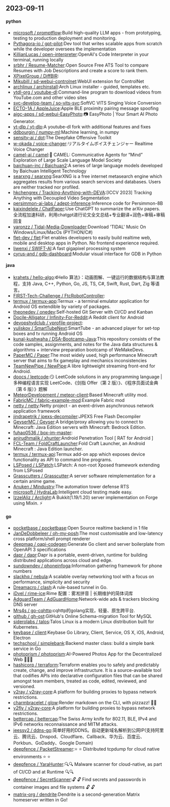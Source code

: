## 2023-09-11

#### python
* [microsoft / promptflow](https://github.com/microsoft/promptflow):Build high-quality LLM apps - from prototyping, testing to production deployment and monitoring.
* [Pythagora-io / gpt-pilot](https://github.com/Pythagora-io/gpt-pilot):Dev tool that writes scalable apps from scratch while the developer oversees the implementation
* [KillianLucas / open-interpreter](https://github.com/KillianLucas/open-interpreter):OpenAI's Code Interpreter in your terminal, running locally
* [srbhr / Resume-Matcher](https://github.com/srbhr/Resume-Matcher):Open Source Free ATS Tool to compare Resumes with Job Descriptions and create a score to rank them.
* [XPixelGroup / DiffBIR](https://github.com/XPixelGroup/DiffBIR):
* [Mikubill / sd-webui-controlnet](https://github.com/Mikubill/sd-webui-controlnet):WebUI extension for ControlNet
* [archlinux / archinstall](https://github.com/archlinux/archinstall):Arch Linux installer - guided, templates etc.
* [ytdl-org / youtube-dl](https://github.com/ytdl-org/youtube-dl):Command-line program to download videos from YouTube.com and other video sites
* [svc-develop-team / so-vits-svc](https://github.com/svc-develop-team/so-vits-svc):SoftVC VITS Singing Voice Conversion
* [ECTO-1A / AppleJuice](https://github.com/ECTO-1A/AppleJuice):Apple BLE proximity pairing message spoofing
* [aigc-apps / sd-webui-EasyPhoto](https://github.com/aigc-apps/sd-webui-EasyPhoto):📷 EasyPhoto | Your Smart AI Photo Generator.
* [yt-dlp / yt-dlp](https://github.com/yt-dlp/yt-dlp):A youtube-dl fork with additional features and fixes
* [ddbourgin / numpy-ml](https://github.com/ddbourgin/numpy-ml):Machine learning, in numpy
* [sensity-ai / dot](https://github.com/sensity-ai/dot):The Deepfake Offensive Toolkit
* [w-okada / voice-changer](https://github.com/w-okada/voice-changer):リアルタイムボイスチェンジャー Realtime Voice Changer
* [camel-ai / camel](https://github.com/camel-ai/camel):🐫 CAMEL: Communicative Agents for “Mind” Exploration of Large Scale Language Model Society
* [baichuan-inc / Baichuan2](https://github.com/baichuan-inc/Baichuan2):A series of large language models developed by Baichuan Intelligent Technology
* [searxng / searxng](https://github.com/searxng/searxng):SearXNG is a free internet metasearch engine which aggregates results from various search services and databases. Users are neither tracked nor profiled.
* [hkchengrex / Tracking-Anything-with-DEVA](https://github.com/hkchengrex/Tracking-Anything-with-DEVA):[ICCV 2023] Tracking Anything with Decoupled Video Segmentation
* [persimmon-ai-labs / adept-inference](https://github.com/persimmon-ai-labs/adept-inference):Inference code for Persimmon-8B
* [kaixindelele / ChatPaper](https://github.com/kaixindelele/ChatPaper):Use ChatGPT to summarize the arXiv papers. 全流程加速科研，利用chatgpt进行论文全文总结+专业翻译+润色+审稿+审稿回复
* [yaronzz / Tidal-Media-Downloader](https://github.com/yaronzz/Tidal-Media-Downloader):Download 'TIDAL' Music On Windows/Linux/MacOs (PYTHON/C#)
* [flet-dev / flet](https://github.com/flet-dev/flet):Flet enables developers to easily build realtime web, mobile and desktop apps in Python. No frontend experience required.
* [liwenxi / SWIFT-AI](https://github.com/liwenxi/SWIFT-AI):A fast gigapixel processing system
* [cyrus-and / gdb-dashboard](https://github.com/cyrus-and/gdb-dashboard):Modular visual interface for GDB in Python

#### java
* [krahets / hello-algo](https://github.com/krahets/hello-algo):《Hello 算法》：动画图解、一键运行的数据结构与算法教程，支持 Java, C++, Python, Go, JS, TS, C#, Swift, Rust, Dart, Zig 等语言。
* [FIRST-Tech-Challenge / FtcRobotController](https://github.com/FIRST-Tech-Challenge/FtcRobotController):
* [termux / termux-app](https://github.com/termux/termux-app):Termux - a terminal emulator application for Android OS extendible by variety of packages.
* [theonedev / onedev](https://github.com/theonedev/onedev):Self-hosted Git Server with CI/CD and Kanban
* [Docile-Alligator / Infinity-For-Reddit](https://github.com/Docile-Alligator/Infinity-For-Reddit):A Reddit client for Android
* [devopshydclub / vprofile-project](https://github.com/devopshydclub/vprofile-project):
* [yuliskov / SmartTubeNext](https://github.com/yuliskov/SmartTubeNext):SmartTube - an advanced player for set-top boxes and tv running Android OS
* [kunal-kushwaha / DSA-Bootcamp-Java](https://github.com/kunal-kushwaha/DSA-Bootcamp-Java):This repository consists of the code samples, assignments, and notes for the Java data structures & algorithms + interview preparation bootcamp of WeMakeDevs.
* [PaperMC / Paper](https://github.com/PaperMC/Paper):The most widely used, high performance Minecraft server that aims to fix gameplay and mechanics inconsistencies
* [TeamNewPipe / NewPipe](https://github.com/TeamNewPipe/NewPipe):A libre lightweight streaming front-end for Android.
* [doocs / leetcode](https://github.com/doocs/leetcode):😏 LeetCode solutions in any programming language | 多种编程语言实现 LeetCode、《剑指 Offer（第 2 版）》、《程序员面试金典（第 6 版）》题解
* [MeteorDevelopment / meteor-client](https://github.com/MeteorDevelopment/meteor-client):Based Minecraft utility mod.
* [FabricMC / fabric-example-mod](https://github.com/FabricMC/fabric-example-mod):Example Fabric mod
* [netty / netty](https://github.com/netty/netty):Netty project - an event-driven asynchronous network application framework
* [jindrapetrik / jpexs-decompiler](https://github.com/jindrapetrik/jpexs-decompiler):JPEXS Free Flash Decompiler
* [GeyserMC / Geyser](https://github.com/GeyserMC/Geyser):A bridge/proxy allowing you to connect to Minecraft: Java Edition servers with Minecraft: Bedrock Edition.
* [fuhao0536 / box-im-master](https://github.com/fuhao0536/box-im-master):
* [anirudhmalik / xhunter](https://github.com/anirudhmalik/xhunter):Android Penetration Tool [ RAT for Android ]
* [FCL-Team / FoldCraftLauncher](https://github.com/FCL-Team/FoldCraftLauncher):Fold Craft Launcher, an Android Minecraft : Java Edition launcher.
* [termux / termux-api](https://github.com/termux/termux-api):Termux add-on app which exposes device functionality as API to command line programs.
* [LSPosed / LSPatch](https://github.com/LSPosed/LSPatch):LSPatch: A non-root Xposed framework extending from LSPosed
* [Grasscutters / Grasscutter](https://github.com/Grasscutters/Grasscutter):A server software reimplementation for a certain anime game.
* [Anuken / Mindustry](https://github.com/Anuken/Mindustry):The automation tower defense RTS
* [microsoft / HydraLab](https://github.com/microsoft/HydraLab):Intelligent cloud testing made easy.
* [IzzelAliz / Arclight](https://github.com/IzzelAliz/Arclight):A Bukkit(1.19/1.20) server implementation on Forge using Mixin. ⚡

#### go
* [pocketbase / pocketbase](https://github.com/pocketbase/pocketbase):Open Source realtime backend in 1 file
* [JanDeDobbeleer / oh-my-posh](https://github.com/JanDeDobbeleer/oh-my-posh):The most customisable and low-latency cross platform/shell prompt renderer
* [deepmap / oapi-codegen](https://github.com/deepmap/oapi-codegen):Generate Go client and server boilerplate from OpenAPI 3 specifications
* [dapr / dapr](https://github.com/dapr/dapr):Dapr is a portable, event-driven, runtime for building distributed applications across cloud and edge.
* [sundowndev / phoneinfoga](https://github.com/sundowndev/phoneinfoga):Information gathering framework for phone numbers
* [slackhq / nebula](https://github.com/slackhq/nebula):A scalable overlay networking tool with a focus on performance, simplicity and security
* [Dreamacro / clash](https://github.com/Dreamacro/clash):A rule-based tunnel in Go.
* [iDvel / rime-ice](https://github.com/iDvel/rime-ice):Rime 配置：雾凇拼音 | 长期维护的简体词库
* [AdguardTeam / AdGuardHome](https://github.com/AdguardTeam/AdGuardHome):Network-wide ads & trackers blocking DNS server
* [Mrs4s / go-cqhttp](https://github.com/Mrs4s/go-cqhttp):cqhttp的golang实现，轻量、原生跨平台.
* [github / gh-ost](https://github.com/github/gh-ost):GitHub's Online Schema-migration Tool for MySQL
* [siderolabs / talos](https://github.com/siderolabs/talos):Talos Linux is a modern Linux distribution built for Kubernetes.
* [keybase / client](https://github.com/keybase/client):Keybase Go Library, Client, Service, OS X, iOS, Android, Electron
* [techschool / simplebank](https://github.com/techschool/simplebank):Backend master class: build a simple bank service in Go
* [photoprism / photoprism](https://github.com/photoprism/photoprism):AI-Powered Photos App for the Decentralized Web 🌈💎✨
* [hashicorp / terraform](https://github.com/hashicorp/terraform):Terraform enables you to safely and predictably create, change, and improve infrastructure. It is a source-available tool that codifies APIs into declarative configuration files that can be shared amongst team members, treated as code, edited, reviewed, and versioned.
* [v2ray / v2ray-core](https://github.com/v2ray/v2ray-core):A platform for building proxies to bypass network restrictions.
* [charmbracelet / glow](https://github.com/charmbracelet/glow):Render markdown on the CLI, with pizzazz! 💅🏻
* [v2fly / v2ray-core](https://github.com/v2fly/v2ray-core):A platform for building proxies to bypass network restrictions.
* [bettercap / bettercap](https://github.com/bettercap/bettercap):The Swiss Army knife for 802.11, BLE, IPv4 and IPv6 networks reconnaissance and MITM attacks.
* [jeessy2 / ddns-go](https://github.com/jeessy2/ddns-go):简单好用的DDNS。自动更新域名解析到公网IP(支持阿里云、腾讯云、Dnspod、Cloudflare、Callback、华为云、百度云、Porkbun、GoDaddy、Google Domain)
* [deepfence / PacketStreamer](https://github.com/deepfence/PacketStreamer):⭐ ⭐ Distributed tcpdump for cloud native environments ⭐ ⭐
* [deepfence / YaraHunter](https://github.com/deepfence/YaraHunter):🔍🔍 Malware scanner for cloud-native, as part of CI/CD and at Runtime 🔍🔍
* [deepfence / SecretScanner](https://github.com/deepfence/SecretScanner):🔓 🔓 Find secrets and passwords in container images and file systems 🔓 🔓
* [matrix-org / dendrite](https://github.com/matrix-org/dendrite):Dendrite is a second-generation Matrix homeserver written in Go!
